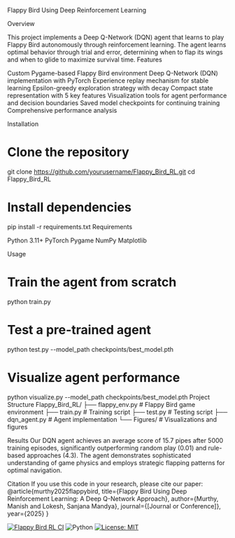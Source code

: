 Flappy Bird Using Deep Reinforcement Learning

Overview

This project implements a Deep Q-Network (DQN) agent that learns to play Flappy Bird autonomously through reinforcement learning. The agent learns optimal behavior through trial and error, determining when to flap its wings and when to glide to maximize survival time.
Features

Custom Pygame-based Flappy Bird environment
Deep Q-Network (DQN) implementation with PyTorch
Experience replay mechanism for stable learning
Epsilon-greedy exploration strategy with decay
Compact state representation with 5 key features
Visualization tools for agent performance and decision boundaries
Saved model checkpoints for continuing training
Comprehensive performance analysis

Installation
# Clone the repository
git clone https://github.com/yourusername/Flappy_Bird_RL.git
cd Flappy_Bird_RL

# Install dependencies
pip install -r requirements.txt
Requirements

Python 3.11+
PyTorch
Pygame
NumPy
Matplotlib

Usage
# Train the agent from scratch
python train.py

# Test a pre-trained agent
python test.py --model_path checkpoints/best_model.pth

# Visualize agent performance
python visualize.py --model_path checkpoints/best_model.pth
Project Structure
Flappy_Bird_RL/
├── flappy_env.py     # Flappy Bird game environment
├── train.py          # Training script
├── test.py           # Testing script
├── dqn_agent.py      # Agent implementation
└── Figures/          # Visualizations and figures

Results
Our DQN agent achieves an average score of 15.7 pipes after 5000 training episodes, significantly outperforming random play (0.01) and rule-based approaches (4.3). The agent demonstrates sophisticated understanding of game physics and employs strategic flapping patterns for optimal navigation.

Citation
If you use this code in your research, please cite our paper:
@article{murthy2025flappybird,
  title={Flappy Bird Using Deep Reinforcement Learning: A Deep Q-Network Approach},
  author={Murthy, Manish and Lokesh, Sanjana Mandya},
  journal={[Journal or Conference]},
  year={2025}
}

[![Flappy Bird RL CI](https://github.com/ManishMurthy/Flappy_Bird_RL/actions/workflows/python-app.yml/badge.svg)](https://github.com/ManishMurthy/Flappy_Bird_RL/actions/workflows/python-app.yml)
![Python](https://img.shields.io/badge/python-3.11-blue.svg)
[![License: MIT](https://img.shields.io/badge/License-MIT-yellow.svg)](LICENSE)
